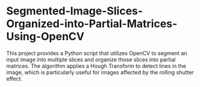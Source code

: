 # Segmented-Image-Slices-Organized-into-Partial-Matrices-Using-OpenCV
This project provides a Python script that utilizes OpenCV to segment an input image into multiple slices and organize those slices into partial matrices. The algorithm applies a Hough Transform to detect lines in the image, which is particularly useful for images affected by the rolling shutter effect.
